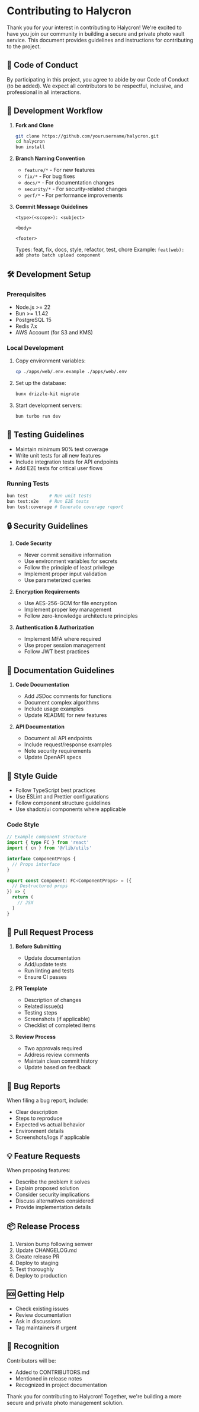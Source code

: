# Contributing to Halycron

Thank you for your interest in contributing to Halycron! We're excited to have you join our community in building a secure and private photo vault service. This document provides guidelines and instructions for contributing to the project.

## 🎯 Code of Conduct

By participating in this project, you agree to abide by our Code of Conduct (to be added). We expect all contributors to be respectful, inclusive, and professional in all interactions.

## 🔄 Development Workflow

1. **Fork and Clone**
   ```bash
   git clone https://github.com/yourusername/halycron.git
   cd halycron
   bun install
   ```

2. **Branch Naming Convention**
   - `feature/*` - For new features
   - `fix/*` - For bug fixes
   - `docs/*` - For documentation changes
   - `security/*` - For security-related changes
   - `perf/*` - For performance improvements

3. **Commit Message Guidelines**
   ```
   <type>(<scope>): <subject>

   <body>

   <footer>
   ```
   Types: feat, fix, docs, style, refactor, test, chore
   Example: `feat(web): add photo batch upload component`

## 🛠️ Development Setup

### Prerequisites
- Node.js >= 22
- Bun >= 1.1.42
- PostgreSQL 15
- Redis 7.x
- AWS Account (for S3 and KMS)

### Local Development
1. Copy environment variables:
   ```bash
   cp ./apps/web/.env.example ./apps/web/.env
   ```

2. Set up the database:
   ```bash
   bunx drizzle-kit migrate
   ```

3. Start development servers:
   ```bash
   bun turbo run dev
   ```

## 🧪 Testing Guidelines

- Maintain minimum 90% test coverage
- Write unit tests for all new features
- Include integration tests for API endpoints
- Add E2E tests for critical user flows

### Running Tests
```bash
bun test        # Run unit tests
bun test:e2e    # Run E2E tests
bun test:coverage # Generate coverage report
```

## 🔒 Security Guidelines

1. **Code Security**
   - Never commit sensitive information
   - Use environment variables for secrets
   - Follow the principle of least privilege
   - Implement proper input validation
   - Use parameterized queries

2. **Encryption Requirements**
   - Use AES-256-GCM for file encryption
   - Implement proper key management
   - Follow zero-knowledge architecture principles

3. **Authentication & Authorization**
   - Implement MFA where required
   - Use proper session management
   - Follow JWT best practices

## 📝 Documentation Guidelines

1. **Code Documentation**
   - Add JSDoc comments for functions
   - Document complex algorithms
   - Include usage examples
   - Update README for new features

2. **API Documentation**
   - Document all API endpoints
   - Include request/response examples
   - Note security requirements
   - Update OpenAPI specs

## 🎨 Style Guide

- Follow TypeScript best practices
- Use ESLint and Prettier configurations
- Follow component structure guidelines
- Use shadcn/ui components where applicable

### Code Style
```typescript
// Example component structure
import { type FC } from 'react'
import { cn } from '@/lib/utils'

interface ComponentProps {
  // Props interface
}

export const Component: FC<ComponentProps> = ({
  // Destructured props
}) => {
  return (
    // JSX
  )
}
```

## 🚀 Pull Request Process

1. **Before Submitting**
   - Update documentation
   - Add/update tests
   - Run linting and tests
   - Ensure CI passes

2. **PR Template**
   - Description of changes
   - Related issue(s)
   - Testing steps
   - Screenshots (if applicable)
   - Checklist of completed items

3. **Review Process**
   - Two approvals required
   - Address review comments
   - Maintain clean commit history
   - Update based on feedback

## 🐛 Bug Reports

When filing a bug report, include:
- Clear description
- Steps to reproduce
- Expected vs actual behavior
- Environment details
- Screenshots/logs if applicable

## 💡 Feature Requests

When proposing features:
- Describe the problem it solves
- Explain proposed solution
- Consider security implications
- Discuss alternatives considered
- Provide implementation details

## 📦 Release Process

1. Version bump following semver
2. Update CHANGELOG.md
3. Create release PR
4. Deploy to staging
5. Test thoroughly
6. Deploy to production

## 🆘 Getting Help

- Check existing issues
- Review documentation
- Ask in discussions
- Tag maintainers if urgent

## 🙏 Recognition

Contributors will be:
- Added to CONTRIBUTORS.md
- Mentioned in release notes
- Recognized in project documentation

Thank you for contributing to Halycron! Together, we're building a more secure and private photo management solution. 